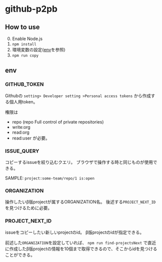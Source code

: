 # github-p2pb

## How to use
0. Enable Node.js
1. `npm install`
2. 環境変数の設定([env](##env)を参照)
3. `npm run copy`

## env
### GITHUB_TOKEN
Githubの
`setting> Developer setting >Personal access tokens`
から作成する個人用token。

権限は
- repo (repo Full control of private repositories)
- write:org
- read:org
- read:user
が必要。

### ISSUE_QUERY
コピーするissueを絞り込むクエリ。
ブラウザで操作する時と同じものが使用できる。

SAMPLE: `project:some-team/repo/1 is:open`

### ORGANIZATION
操作したいβ版projectが属するORGANIZATION名。
後述する`PROJECT_NEXT_ID`を見つけるために必要。

### PROJECT_NEXT_ID
issueをコピーしたい新しいprojectのid。
β版projectのidが指定できる。

前述した`ORGANIZATION`を設定していれば、
`npm run find-projectsNext`
で直近に作成したβ版projectの情報を10個まで取得できるので、そこからidを見つけることができる。